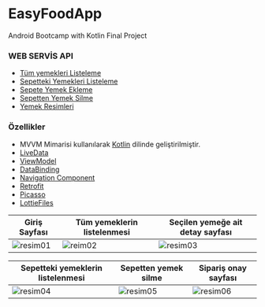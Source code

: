# EasyFoodApp
Android Bootcamp with Kotlin Final Project

### WEB SERVİS API

- [Tüm yemekleri Listeleme](http://kasimadalan.pe.hu/yemekler/tumYemekleriGetir.php)
- [Sepetteki Yemekleri Listeleme](http://kasimadalan.pe.hu/yemekler/sepettekiYemekleriGetir.php)
- [Sepete Yemek Ekleme](http://kasimadalan.pe.hu/yemekler/sepeteYemekEkle.php)
- [Sepetten Yemek Silme](http://kasimadalan.pe.hu/yemekler/sepettenYemekSil.php)
- [Yemek Resimleri](http://kasimadalan.pe.hu/yemekler/resimler/ayran.png)

### Özellikler

- MVVM Mimarisi kullanılarak [Kotlin](https://kotlinlang.org/) dilinde geliştirilmiştir.
- [LiveData](https://developer.android.com/topic/libraries/architecture/livedata)
- [ViewModel](https://developer.android.com/topic/libraries/architecture/viewmodel)
- [DataBinding](https://developer.android.com/topic/libraries/data-binding/start)
- [Navigation Component](https://developer.android.com/guide/navigation)
- [Retrofit](https://square.github.io/retrofit/)
- [Picasso](https://square.github.io/picasso/)
- [LottieFiles](https://lottiefiles.com/)


| Giriş Sayfası | Tüm yemeklerin listelenmesi | Seçilen yemeğe ait detay sayfası |
| ------------- | ------------- | ------------- |
|![resim01](https://user-images.githubusercontent.com/97883562/159471411-febc9887-48f6-4368-8c8d-69820d10bf51.png) | ![reim02](https://user-images.githubusercontent.com/97883562/159471580-4500957a-e440-4780-b822-46495cac33ad.png) | ![resim03](https://user-images.githubusercontent.com/97883562/159471637-887de124-23c3-4ce8-911e-4a6dc476e059.png) |

| Sepetteki yemeklerin listelenmesi | Sepetten yemek silme | Sipariş onay sayfası |
| ------------- | ------------- | ------------- |
| ![resim04](https://user-images.githubusercontent.com/97883562/159473769-3a622b03-a2f6-49f4-835c-0956c45c684a.png) | ![resim05](https://user-images.githubusercontent.com/97883562/159473869-e4f7ad6c-5dd4-4c41-b555-8e7770411a1c.png) | ![resim06](https://user-images.githubusercontent.com/97883562/159474750-1af0b0ee-c87f-4653-88b5-aae3eaf5d388.png) |
